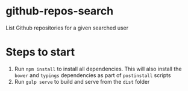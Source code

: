 # github-repos-search
List Github repositories for a given searched user

# Steps to start
1. Run `npm install` to install all dependencies. This will also install
the `bower` and `typings` dependencies as part of `postinstall` scripts
2. Run `gulp serve` to build and serve from the `dist` folder
